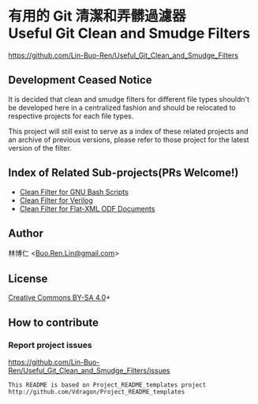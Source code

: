 # 有用的 Git 清潔和弄髒過濾器<br />Useful Git Clean and Smudge Filters
<https://github.com/Lin-Buo-Ren/Useful_Git_Clean_and_Smudge_Filters>  

## Development Ceased Notice
It is decided that clean and smudge filters for different file types shouldn't be developed here in a centralized fashion and should be relocated to respective projects for each file types.

This project will still exist to serve as a index of these related projects and an archive of previous versions, please refer to those project for the latest version of the filter.

## Index of Related Sub-projects(PRs Welcome!)
* [Clean Filter for GNU Bash Scripts](https://github.com/Lin-Buo-Ren/Clean-Filter-for-GNU-Bash-Scripts)
* [Clean Filter for Verilog](https://github.com/Lin-Buo-Ren/Clean-Filter-for-Verilog)
* [Clean Filter for Flat-XML ODF Documents](https://github.com/libreoffice-tw/Clean-Filter-for-Flat-XML-ODF-Documents)

## Author
林博仁 &lt;<Buo.Ren.Lin@gmail.com>&gt;

## License
[Creative Commons BY-SA 4.0](http://creativecommons.org/licenses/by-sa/4.0/)+

## How to contribute
### Report project issues
<https://github.com/Lin-Buo-Ren/Useful_Git_Clean_and_Smudge_Filters/issues>

```
This README is based on Project_README_templates project
http://github.com/Vdragon/Project_README_templates
```
